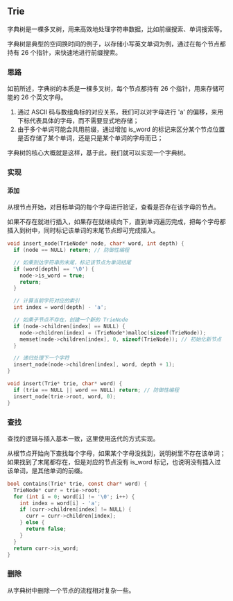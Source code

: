 ## Trie

字典树是一棵多叉树，用来高效地处理字符串数据，比如前缀搜索、单词搜索等。

字典树是典型的空间换时间的例子，以存储小写英文单词为例，通过在每个节点都持有 26 个指针，来快速地进行前缀搜索。

### 思路

如前所述，字典树的本质是一棵多叉树，每个节点都持有 26 个指针，用来存储可能的 26 个英文字母。

1. 通过 ASCII 码与数组角标的对应关系，我们可以对字母进行 'a' 的偏移，来用下标代表具体的字母，而不需要显式地存储；
2. 由于多个单词可能会共用前缀，通过增加 is_word 的标记来区分某个节点位置是否存储了某个单词，还是只是某个单词的字母而已；

字典树的核心大概就是这样，基于此，我们就可以实现一个字典树。

### 实现

#### 添加

从根节点开始，对目标单词的每个字母进行验证，查看是否存在该字母的节点。

如果不存在就进行插入，如果存在就继续向下，直到单词遍历完成，把每个字母都插入到树中，同时标记该单词的末尾节点即可完成插入。

```c
void insert_node(TrieNode* node, char* word, int depth) {
  if (node == NULL) return; // 防御性编程

  // 如果到达字符串的末尾，标记该节点为单词结尾
  if (word[depth] == '\0') {
    node->is_word = true;
    return;
  }

  // 计算当前字符对应的索引
  int index = word[depth] - 'a';

  // 如果子节点不存在，创建一个新的 TrieNode
  if (node->children[index] == NULL) {
    node->children[index] = (TrieNode*)malloc(sizeof(TrieNode));
    memset(node->children[index], 0, sizeof(TrieNode)); // 初始化新节点
  }

  // 递归处理下一个字符
  insert_node(node->children[index], word, depth + 1);
}

void insert(Trie* trie, char* word) {
  if (trie == NULL || word == NULL) return; // 防御性编程
  insert_node(trie->root, word, 0);
}
```

### 查找

查找的逻辑与插入基本一致，这里使用迭代的方式实现。

从根节点开始向下查找每个字母，如果某个字母没找到，说明树里不存在该单词；如果找到了末尾都存在，但是对应的节点没有 is_word 标记，也说明没有插入过该单词，是其他单词的前缀。

```c
bool contains(Trie* trie, const char* word) {
  TrieNode* curr = trie->root;
  for (int i = 0; word[i] != '\0'; i++) {
    int index = word[i] - 'a';
    if (curr->children[index] != NULL) {
      curr = curr->children[index];
    } else {
      return false;
    }
  }
  return curr->is_word;
}
```

### 删除

从字典树中删除一个节点的流程相对复杂一些。
